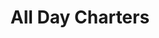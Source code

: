 ---
layout: service
title: All Day Charters
icon: img/white-stopwatch-256.png
desc: We will plan to depart at 5am, weather permitting.
links: 

---